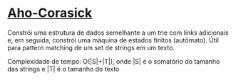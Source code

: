 # [Aho-Corasick](aho_corasick.cpp)

Constrói uma estrutura de dados semelhante a um trie com links adicionais e, em seguida, constrói uma máquina de estados finitos (autômato). Útil para pattern matching de um set de strings em um texto.

Complexidade de tempo: O(|S|+|T|), onde |S| é o somatório do tamanho das strings e |T| é o tamanho do texto
